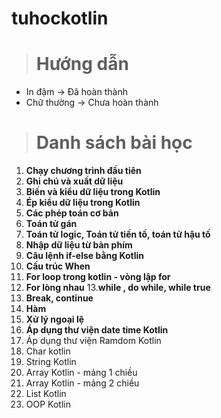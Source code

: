 # tuhockotlin
># Hướng dẫn
- In đậm -> Đã hoàn thành
- Chữ thường -> Chưa hoàn thành
> # Danh sách bài học
1. **Chạy chương trình đầu tiên**
2. **Ghi chú và xuất dữ liệu**
3. **Biến và kiểu dữ liệu trong Kotlin**
4. **Ép kiểu dữ liệu trong Kotlin**
5. **Các phép toán cơ bản**
6. **Toán tử gán**
7. **Toán tử logic, Toán tử tiền tố, toán tử hậu tố**
8. **Nhập dữ liệu từ bàn phím**
9. **Câu lệnh if-else bằng Kotlin**
10. **Cấu trúc When**
11. **For loop trong kotlin - vòng lập for**
12. **For lòng nhau**
13.**while , do while, while true**
14. **Break, continue**
15. **Hàm**
16. **Xử lý ngoại lệ**
17. **Áp dụng thư viện date time Kotlin**
18. Áp dụng thư viện Ramdom Kotlin
19. Char kotlin
20. String Kotlin
21. Array Kotlin - mảng 1 chiều
22. Array Kotlin - mảng 2 chiều
23. List Kotlin
24. OOP Kotlin
